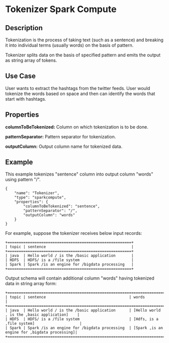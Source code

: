 # Tokenizer Spark Compute

Description
-----------
Tokenization is the process of taking text (such as a sentence) and breaking it into individual terms (usually words) 
on the basis of pattern.

Tokenizer splits data on the basis of specified pattern and emits the output as string array of tokens.

Use Case
--------
User wants to extract the hashtags from the twitter feeds. User would tokenize the words based on space and then can
identify the words that start with hashtags.

Properties
----------
**columnToBeTokenized:** Column on which tokenization is to be done.

**patternSeparator:** Pattern separator for tokenization.

**outputColumn:** Output column name for tokenized data.

Example
-------
This example tokenizes "sentence" column into output column "words" using pattern "/".

    {
        "name": "Tokenizer",
        "type": "sparkcompute",
        "properties": {
            "columnToBeTokenized": "sentence",
            "patternSeparator": "/",
            "outputColumn": "words"
        }
    }


For example, suppose the tokenizer receives below input records:

    +=======================================================+
    | topic | sentence                                      |
    +=======================================================+
    | java  | Hello world / is the /basic application       |
    | HDFS  | HDFS/ is a /file system                       |
    | Spark | Spark /is an engine for /bigdata processing   |
    +=======================================================+

Output schema will contain additional column "words" having tokenized data in string array form:

    +=====================================================================================================+
    | topic | sentence                                     | words                                        |
    +=====================================================================================================+
    | java  | Hello world / is the /basic application      | [Hello world , is the ,basic application]    |
    | HDFS  | HDFS/ is a /file system                      | [Hdfs, is a ,file system]                    |
    | Spark | Spark /is an engine for /bigdata processing  | [Spark ,is an engine for ,bigdata processing]|
    +=====================================================================================================+
